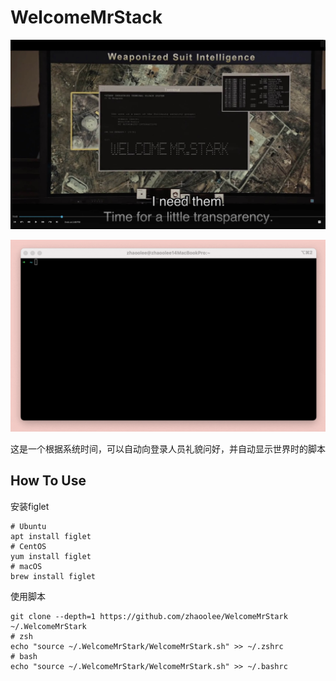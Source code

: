 # WelcomeMrStack




![WelcomeMrStack-orign](./WelcomeMrStark/origin.jpg)

![](./WelcomeMrStark/MrStark-001.gif)

这是一个根据系统时间，可以自动向登录人员礼貌问好，并自动显示世界时的脚本




## How To Use


安装figlet

```
# Ubuntu
apt install figlet
# CentOS
yum install figlet
# macOS
brew install figlet
```


使用脚本

```
git clone --depth=1 https://github.com/zhaoolee/WelcomeMrStark  ~/.WelcomeMrStark
# zsh
echo "source ~/.WelcomeMrStark/WelcomeMrStark.sh" >> ~/.zshrc
# bash
echo "source ~/.WelcomeMrStark/WelcomeMrStark.sh" >> ~/.bashrc
```

